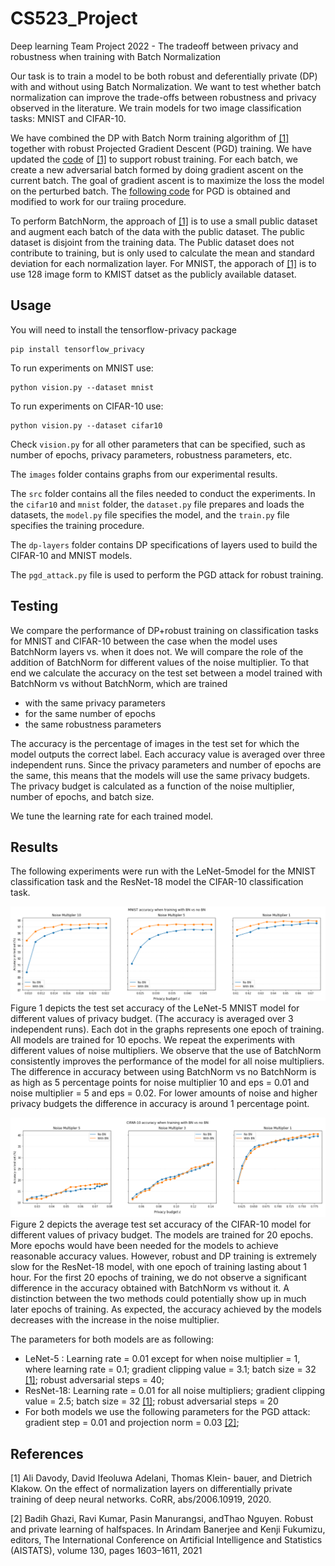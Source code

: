 # CS523_Project
Deep learning Team Project 2022 - The tradeoff between privacy and robustness when training with Batch Normalization

Our task is to train a model to be both robust and deferentially private (DP) with and without using Batch Normalization. We want to test whether batch normalization can improve the trade-offs between robustness and privacy observed in the literature. We train models for two image classification tasks: MNIST and CIFAR-10. 

We have combined the DP with Batch Norm training algorithm of [[1]](#1) together with robust Projected Gradient Descent (PGD) training. We have updated the [code](https://github.com/uds-lsv/SIDP) of [[1]](#1) to support robust training. For each batch, we create a new adversarial batch formed by doing gradient ascent on the current batch. The goal of gradient ascent is to maximize the loss the model on the perturbed batch. The [following code](https://gist.github.com/oscarknagg/45b187c236c6262b1c4bbe2d0920ded6##file-projected_gradient_descent-py) for PGD is obtained and modified to work for our traiing procedure. 

To perform BatchNorm, the approach of [[1]](#1) is to use a small public dataset and augment each batch of the data with the public dataset. The public dataset is disjoint from the training data. The Public dataset does not contribute to training, but is only used to calculate the mean and standard deviation for each normalization layer. For MNIST, the apporach of [[1]](#1) is to use 128 image form to KMIST datset as the publicly available dataset.

## Usage

You will need to install the tensorflow-privacy package 

```
pip install tensorflow_privacy
```

To run experiments on MNIST use: 
```
python vision.py --dataset mnist 
```
To run experiments on CIFAR-10 use: 
```
python vision.py --dataset cifar10
```
Check ``vision.py`` for all other parameters that can be specified, such as number of epochs, privacy parameters, robustness parameters, etc. 

The ``images`` folder contains graphs from our experimental results. 

The ``src`` folder contains all the files needed to conduct the experiments. In the ``cifar10`` and ``mnist`` folder, the ``dataset.py`` file prepares and loads the datasets, the ``model.py`` file specifies the model, and the ``train.py`` file specifies the training procedure. 

The ``dp-layers`` folder contains DP specifications of layers used to build the CIFAR-10 and MNIST models. 

The ``pgd_attack.py`` file is used to perform the PGD attack for robust training. 


## Testing
We compare the performance of DP+robust training on classification tasks for MNIST and CIFAR-10 between the case when the model uses BatchNorm layers vs. when it does not.  We will compare the role of the addition of BatchNorm for different values of the noise multiplier. To that end we calculate the accuracy on the test set between a model trained with BatchNorm vs without BatchNorm, which are trained 
- with the same privacy parameters
- for the same number of epochs     
- the same robustness parameters

The accuracy is the percentage of images in the test set for which the model outputs the correct label. Each accuracy value is averaged over three independent runs. Since the privacy parameters and number of epochs are the same, this means that the models will use the same privacy budgets. The privacy budget is calculated as a function of the noise multiplier, number of epochs, and batch size. 

We tune the learning rate for each trained model.

## Results
The following experiments were run with the LeNet-5model for the MNIST classification task and the ResNet-18 model the CIFAR-10 classification task.

![Test Image 2](images/MNIST-1.png)
Figure 1 depicts the test set accuracy of the LeNet-5 MNIST model for different values of privacy budget.  (The accuracy is averaged over 3 independent runs). Each dot in the graphs represents one epoch of training. All models are trained for 10 epochs. We repeat the experiments with different values of noise multipliers. We observe that the use of BatchNorm consistently improves the performance of the model for all noise multipliers. The difference in accuracy between using BatchNorm vs no BatchNorm is as high as 5 percentage points for noise multiplier 10 and eps = 0.01 and noise multiplier = 5 and eps = 0.02. For lower amounts of noise and higher privacy budgets the difference in accuracy is around 1 percentage point. 

![Test Image 2](images/CIFAR10-1.png)
Figure 2 depicts the average test set accuracy of the CIFAR-10 model for different values of privacy budget. The models are trained for 20 epochs. More epochs would have been needed for the models to achieve reasonable accuracy values. However, robust and DP training is extremely slow for the ResNet-18 model, with one epoch of training lasting about 1 hour. For the first 20 epochs of training, we do not observe a significant difference in the accuracy obtained with BatchNorm vs without it. A distinction between the two methods could potentially show up in much later epochs of training. As expected, the accuracy achieved by the models decreases with the increase in the noise multiplier. 

The parameters for both models are as following: 
- LeNet-5 : Learning rate = 0.01 except for when noise multiplier = 1, where learning rate = 0.1; gradient clipping value = 3.1; batch size = 32 [[1]](#1); robust adversarial steps = 40; 
- ResNet-18: Learning rate = 0.01 for all noise multipliers; gradient clipping value = 2.5; batch size = 32 [[1]](#1); robust adversarial steps = 20 
- For both models we use the following parameters for the PGD attack: gradient step = 0.01 and projection norm = 0.03 [[2]](#2);

## References
<a id="1">[1]</a> 
Ali Davody, David Ifeoluwa Adelani, Thomas Klein-
bauer, and Dietrich Klakow. On the effect of normalization layers on differentially private training of deep
neural networks. CoRR, abs/2006.10919, 2020.

<a id="2">[2]</a> 
Badih Ghazi, Ravi Kumar, Pasin Manurangsi, andThao Nguyen. Robust and private learning of halfspaces. In Arindam Banerjee and Kenji Fukumizu, editors, The International Conference on Artificial Intelligence and Statistics (AISTATS), volume 130, pages 1603–1611, 2021
